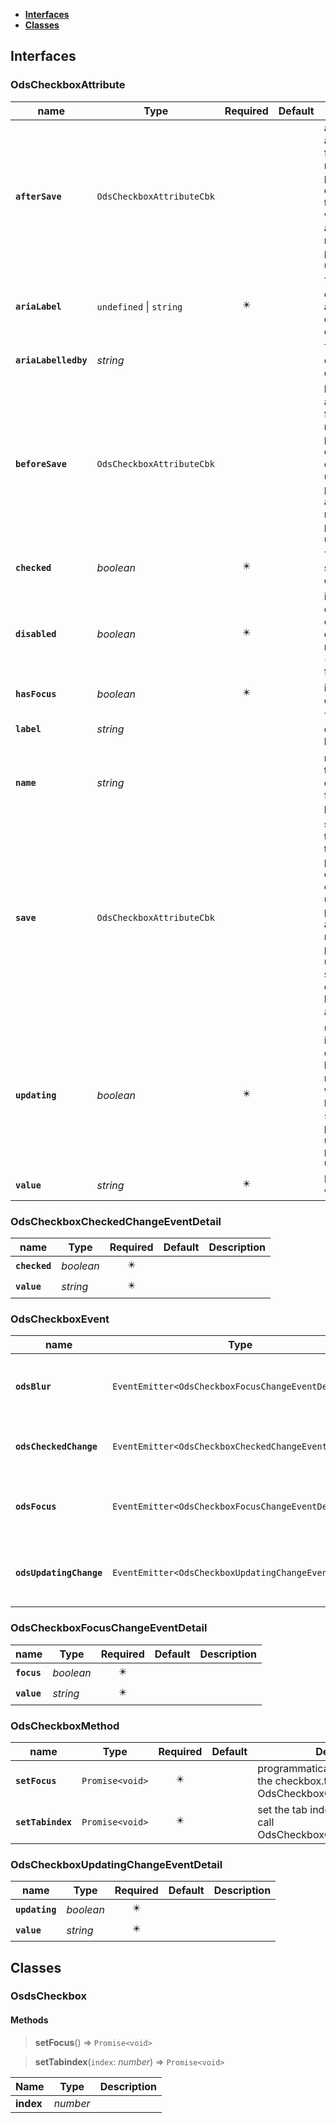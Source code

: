 * [**Interfaces**](#interfaces)
* [**Classes**](#classes)

## Interfaces

### OdsCheckboxAttribute
|name | Type | Required | Default | Description|
|---|---|:---:|---|---|
|**`afterSave`** | `OdsCheckboxAttributeCbk` |  |  | afterSave input allows to set a function that returns a promise.It is called after each time an update was performed and allowing to manage pessimistic update strategy|
|**`ariaLabel`** | `undefined` \| `string` | ✴️ |  | The corresponding aria-label describing its content|
|**`ariaLabelledby`** | _string_ |  |  | The id to an external description|
|**`beforeSave`** | `OdsCheckboxAttributeCbk` |  |  | beforeSave input allows to set a function that returns a promise.It is called before each time an update will be performed and allowing to manage pessimistic update strategy|
|**`checked`** | _boolean_ | ✴️ |  | The checked status of the checkbox|
|**`disabled`** | _boolean_ | ✴️ |  | indicate if the checkbox is entirely disabled.it means no interactions (hover, click, focus, etc)|
|**`hasFocus`** | _boolean_ | ✴️ |  | is the checkbox is currently focused|
|**`label`** | _string_ |  |  | The corresponding label|
|**`name`** | _string_ |  |  | name used for the input element.useful for browser and posting forms|
|**`save`** | `OdsCheckboxAttributeCbk` |  |  | save input allows to set a function that returns a promise.It is called before each time an update is performed and allowing to manage pessimistic update strategy.the checked state will be updated just after the call.|
|**`updating`** | _boolean_ | ✴️ |  | update status indicating if the checked state is being modified.`updating` will be `true` until `beforeSave` or `save` are processed.it is used in `pessimistic` update|
|**`value`** | _string_ | ✴️ |  | Its corresponding value|

### OdsCheckboxCheckedChangeEventDetail
|name | Type | Required | Default | Description|
|---|---|:---:|---|---|
|**`checked`** | _boolean_ | ✴️ |  | |
|**`value`** | _string_ | ✴️ |  | |

### OdsCheckboxEvent
|name | Type | Required | Default | Description|
|---|---|:---:|---|---|
|**`odsBlur`** | `EventEmitter<OdsCheckboxFocusChangeEventDetail>` | ✴️ |  | Event triggered on checkbox blur|
|**`odsCheckedChange`** | `EventEmitter<OdsCheckboxCheckedChangeEventDetail>` | ✴️ |  | the checked state changed|
|**`odsFocus`** | `EventEmitter<OdsCheckboxFocusChangeEventDetail>` | ✴️ |  | Event triggered on checkbox focus|
|**`odsUpdatingChange`** | `EventEmitter<OdsCheckboxUpdatingChangeEventDetail>` | ✴️ |  | the checked state is being changed|

### OdsCheckboxFocusChangeEventDetail
|name | Type | Required | Default | Description|
|---|---|:---:|---|---|
|**`focus`** | _boolean_ | ✴️ |  | |
|**`value`** | _string_ | ✴️ |  | |

### OdsCheckboxMethod
|name | Type | Required | Default | Description|
|---|---|:---:|---|---|
|**`setFocus`** | `Promise<void>` | ✴️ |  | programmatically set the focus on the checkbox.this method has to call OdsCheckboxController.setFocus|
|**`setTabindex`** | `Promise<void>` | ✴️ |  | set the tab index.this method has to call OdsCheckboxController.setTabindex|

### OdsCheckboxUpdatingChangeEventDetail
|name | Type | Required | Default | Description|
|---|---|:---:|---|---|
|**`updating`** | _boolean_ | ✴️ |  | |
|**`value`** | _string_ | ✴️ |  | |

## Classes

### OsdsCheckbox
#### Methods
> **setFocus**() => `Promise<void>`


> **setTabindex**(`index`: _number_) => `Promise<void>`

Name | Type | Description 
---|---|---
**index** | _number_ | 